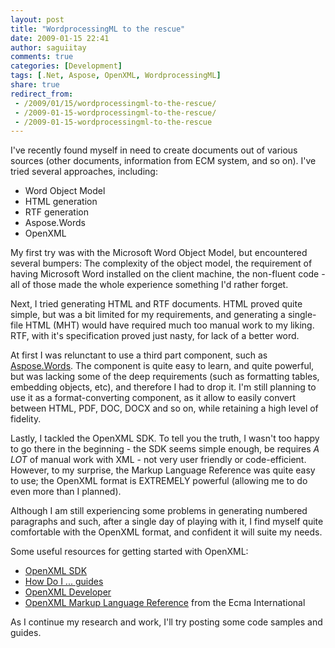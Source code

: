 ```yaml
---
layout: post
title: "WordprocessingML to the rescue"
date: 2009-01-15 22:41
author: saguiitay
comments: true
categories: [Development]
tags: [.Net, Aspose, OpenXML, WordprocessingML]
share: true
redirect_from:
 - /2009/01/15/wordprocessingml-to-the-rescue/
 - /2009-01-15-wordprocessingml-to-the-rescue/
 - /2009-01-15-wordprocessingml-to-the-rescue
---
```

I've recently found myself in need to create documents out of various sources (other documents, information from ECM system, and so on). 
I've tried several approaches, including:

-   Word Object Model
-   HTML generation
-   RTF generation
-   Aspose.Words
-   OpenXML

My first try was with the Microsoft Word Object Model, but encountered several bumpers: The complexity of the object model, 
the requirement of having Microsoft Word installed on the client machine, the non-fluent code - all of those made the whole 
experience something I'd rather forget.

Next, I tried generating HTML and RTF documents. HTML proved quite simple, but was a bit limited for my requirements, and 
generating a single-file HTML (MHT) would have required much too manual work to my liking. RTF, with it's specification proved 
just nasty, for lack of a better word.

At first I was relunctant to use a third part component, such as [Aspose.Words](http://www.aspose.com/categories/file-format-components/aspose.words-for-.net-and-java/default.aspx).
The component is quite easy to learn, and quite powerful, but was lacking some of the deep requirements (such as formatting tables, embedding objects, etc), 
and therefore I had to drop it. I'm still planning to use it as a format-converting component, as it allow to easily convert between HTML, PDF, DOC, DOCX and 
so on, while retaining a high level of fidelity.

Lastly, I tackled the OpenXML SDK. To tell you the truth, I wasn't too happy to go there in the beginning - the SDK seems simple enough, 
be requires _A LOT_ of manual work with XML - not very user friendly or code-efficient. However, to my surprise, the Markup Language Reference 
was quite easy to use; the OpenXML format is EXTREMELY powerful (allowing me to do even more than I planned).

Although I am still experiencing some problems in generating numbered paragraphs and such, after a single day of playing with it, 
I find myself quite comfortable with the OpenXML format, and confident it will suite my needs.

Some useful resources for getting started with OpenXML:

- [OpenXML SDK](http://www.microsoft.com/downloads/details.aspx?FamilyId=AD0B72FB-4A1D-4C52-BDB5-7DD7E816D046&displaylang=en)
- [How Do I ... guides](http://msdn.microsoft.com/en-us/library/bb491088.aspx)
- [OpenXML Developer](http://openxmldeveloper.org/default.aspx)
- [OpenXML Markup Language Reference](http://www.ecma-international.org/publications/files/ECMA-ST/Office%20Open%20XML%201st%20edition%20Part%204%20(PDF).zip) from the Ecma International

As I continue my research and work, I'll try posting some code samples and guides.
